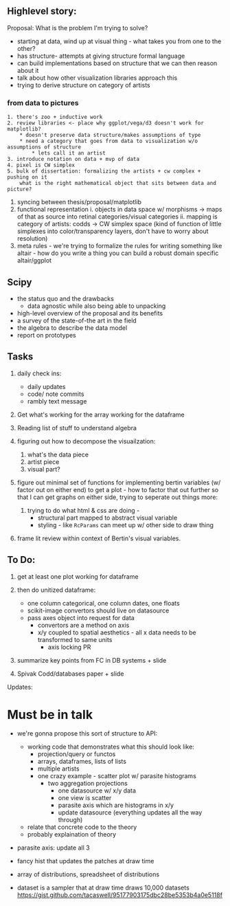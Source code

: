 Highlevel story:
----------------
Proposal:
What is the problem I'm trying to solve?
* starting at data, wind up at visual thing - what takes you from one to the other? 
* has structure- attempts at giving structure formal language
* can build implementations based on structure that we can then reason about it 
* talk about how other visualization libraries approach this 
* trying to derive structure on category of artists 
### from data to pictures
    1. there's zoo + inductive work
    2. review libraries <- place why ggplot/vega/d3 doesn't work for matplotlib?
        * doesn't preserve data structure/makes assumptions of type
        * need a category that goes from data to visualization w/o assumptions of structure
            * lets call it an artist 
    3. introduce notation on data + mvp of data 
    4. pixel is CW simplex  
    5. bulk of dissertation: formalizing the artists + cw complex + pushing on it 
        what is the right mathematical object that sits between data and picture?

1. syncing between thesis/proposal/matplotlib
2. functional representation
    i. objects in data space w/ morphisms -> maps of that as source into retinal categories/visual categories 
    ii. mapping is category of artists: codds -> CW simplex space (kind of function of little simplexes into color/transparency layers, don't have to worry about resolution)
3. meta rules - we're trying to formalize the rules for writing something like altair - how do you write a thing you can build a robust domain specific altair/ggplot 


Scipy
------
- the status quo and the drawbacks
    - data agnostic while also being able to unpacking 
- high-level overview of the proposal and its benefits
- a survey of the state-of-the art in the field
- the algebra to describe the data model
- report on prototypes

Tasks
-----
1. daily check ins:
    * daily updates
    * code/ note commits
    * rambly text message 

2. Get what's working for the array working for the dataframe
3. Reading list of stuff to understand algebra
4. figuring out how to decompose the visuailzation:
    1. what's the data piece
    2. artist piece
    3. visual part? 
5. figure out minimal set of functions for implementing bertin variables (w/ factor out on either end) to get a plot - how to factor that out further so that I can get graphs on either side, trying to seperate out things more:
    1. trying to do what html & css are doing - 
        * structural part mapped to abstract visual variable
        * styling - like `RcParams` can meet up w/ other side to draw thing

6. frame lit review within context of Bertin's visual variables. 

To Do:
------
1. get at least one plot working for dataframe
2. then do unitized dataframe:
    * one column categorical, one column dates, one floats
    * scikit-image convertors should live on datasource
    * pass axes object into request for data 
        * convertors are a method on axis
        * x/y coupled to spatial aesthetics - all x data needs to be transformed to same units
            * axis locking PR

2. summarize key points from FC in DB systems + slide
2. Spivak Codd/databases paper + slide

Updates:

# Must be in talk
* we're gonna propose this sort of structure to API:
    * working code that demonstrates what this should look like:
        - projection/query or functos 
        - arrays, dataframes, lists of lists
        - multiple artists
        - one crazy example - scatter plot w/ parasite histograms
            - two aggregation projections
                - one datasource w/ x/y data
                - one view is scatter
                - parasite axis which are histograms in x/y
                - update datasource (everything updates all the way through)
   * relate that concrete code to the theory
   * probably explaination of theory 

* parasite axis: update all 3 
* fancy hist that updates the patches at draw time 
* array of distributions, spreadsheet of distributions
* dataset is a sampler that at draw time draws 10,000 datasets 
https://gist.github.com/tacaswell/95177903175dbc28be5353b4a0e5118f
